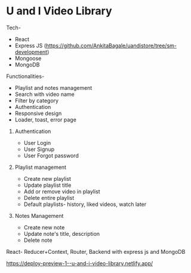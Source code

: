 # U and I Video Library

Tech-
- React
- Express JS (https://github.com/AnkitaBagale/uandistore/tree/sm-development)
- Mongoose
- MongoDB

Functionalities-

- Playlist and notes management
- Search with video name
- Filter by category
- Authentication
- Responsive design
- Loader, toast, error page

1. Authentication

   - User Login
   - User Signup
   - User Forgot password

1. Playlist management

   - Create new playlist
   - Update playlist title
   - Add or remove video in playlist
   - Delete entire playlist
   - Default playlists- history, liked videos, watch later

1. Notes Management
   - Create new note
   - Update note's title, description
   - Delete note

React- Reducer+Context, Router, Backend with express js and MongoDB

https://deploy-preview-1--u-and-i-video-library.netlify.app/
